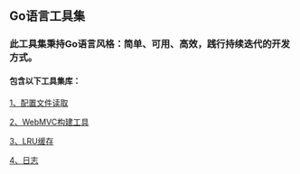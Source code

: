 ## Go语言工具集

### 此工具集秉持Go语言风格：简单、可用、高效，践行持续迭代的开发方式。
#### 包含以下工具集库：


[1、配置文件读取](./conf/conf.md "应用启动配置读取")

[2、WebMVC构建工具](react/react.md "WebServer和View层的快速构建")

[3、LRU缓存](./cache/cache.md "其他组件依赖LRU缓存实现")

[4、日志](./log/log.md "日志输出")
     
